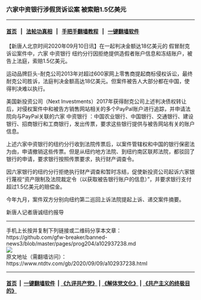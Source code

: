 ### 六家中资银行涉假货诉讼案 被索赔1.5亿美元
------------------------

#### [首页](https://github.com/gfw-breaker/banned-news3/blob/master/README.md) &nbsp;&nbsp;|&nbsp;&nbsp; [法轮功真相](https://github.com/begood0513/basic/blob/master/README.md)  &nbsp;&nbsp;|&nbsp;&nbsp; [手把手翻墙教程](https://github.com/gfw-breaker/guides/wiki)  &nbsp;&nbsp;|&nbsp;&nbsp; [一键翻墙软件](https://github.com/gfw-breaker/nogfw/blob/master/README.md)  



<div><div class="post_content" itemprop="articleBody">
 <p>
  【新唐人北京时间2020年09月10日讯】在一起判决金额达18亿美元的
  <ok href="https://www.ntdtv.com/gb/假冒耐克.htm">
   假冒耐克
  </ok>
  诉讼案件中，六家
  <ok href="https://www.ntdtv.com/gb/中资银行.htm">
   中资银行
  </ok>
  纽约分行因拒绝提供造假者账户信息和冻结账户，被告上法庭，索赔1.5亿美元。
 </p>
 <p>
  运动品牌巨头-耐克公司2013年对超过600家网上零售商提起商标侵权诉讼，最终耐克公司胜诉，法庭判决金额高达18亿美元。但案件被告人大部分都在中国，使得判决难以执行。
 </p>
 <p>
  美国新投资公司（Next Investments）2017年获得耐克公司上述判决债权转让后，对侵权案件中和被告方销售网站相关的多个PayPal账户进行追踪，并申请法院向与PayPal关联的六家
  <ok href="https://www.ntdtv.com/gb/中资银行.htm">
   中资银行
  </ok>
  ：中国农业银行、中国银行、交通银行、建设银行、招商银行和工商银行，发出传票，要求这些银行提供与被告网站有关的账户信息。
 </p>
 <p>
  上述六家中资银行的纽约分行收到法院传票后，以案件管辖权和中国的银行保密法为由，申请撤销这些传票。但是从纽约地方法院、到纽约南区联邦法院，都驳回了银行的申请，要求银行按照传票要求，执行财产调查令。
 </p>
 <p>
  因六家银行的纽约分行拒绝执行财产调查和暂时冻结，促使新投资公司起诉六家银行蔑视“资产限制及法院裁定令（以获取被告银行账户的信息）”，并要求银行支付超过1.5亿美元的赔偿金。
 </p>
 <p>
  今年九月，案件双方分别向纽约第二巡回上诉法院提起上诉、递交案件摘要。
 </p>
 <p>
  新唐人记者唐诚纽约报导
 </p>
 <div class="single_ad">
 </div>
</div>
</div>
<hr/>
手机上长按并复制下列链接或二维码分享本文章：<br/>
https://github.com/gfw-breaker/banned-news3/blob/master/pages/prog204/a102937238.md <br/>
<a href='https://github.com/gfw-breaker/banned-news3/blob/master/pages/prog204/a102937238.md'><img src='https://github.com/gfw-breaker/banned-news3/blob/master/pages/prog204/a102937238.md.png'/></a> <br/>
原文地址（需翻墙访问）：https://www.ntdtv.com/gb/2020/09/09/a102937238.html


------------------------
#### [首页](https://github.com/gfw-breaker/banned-news3/blob/master/README.md) &nbsp;|&nbsp; [一键翻墙软件](https://github.com/gfw-breaker/nogfw/blob/master/README.md) &nbsp;| [《九评共产党》](https://github.com/gfw-breaker/9ping.md/blob/master/README.md#九评之一评共产党是什么) | [《解体党文化》](https://github.com/gfw-breaker/jtdwh.md/blob/master/README.md) | [《共产主义的终极目的》](https://github.com/gfw-breaker/gczydzjmd.md/blob/master/README.md)


<img src='http://gfw-breaker.win/banned-news3/pages/prog204/a102937238.md' width='0px' height='0px'/>